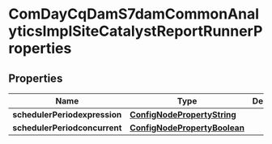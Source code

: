 
# ComDayCqDamS7damCommonAnalyticsImplSiteCatalystReportRunnerProperties

## Properties
Name | Type | Description | Notes
------------ | ------------- | ------------- | -------------
**schedulerPeriodexpression** | [**ConfigNodePropertyString**](ConfigNodePropertyString.md) |  |  [optional]
**schedulerPeriodconcurrent** | [**ConfigNodePropertyBoolean**](ConfigNodePropertyBoolean.md) |  |  [optional]



